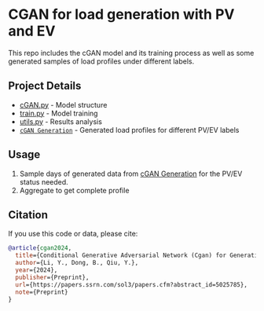 # CGAN for load generation with PV and EV
This repo includes the cGAN model and its training process as well as some generated samples of load profiles under different labels.

## Project Details
- [cGAN.py](./cGAN.py) - Model structure
- [train.py](./train.py) - Model training
- [utils.py](./utils.py) - Results analysis
- [`cGAN Generation`](https://github.com/malvin0130/cGAN_EB/tree/main/cGAN%20Generation) - Generated load profiles for different PV/EV labels

## Usage
1. Sample days of generated data from [cGAN Generation](https://github.com/malvin0130/cGAN_EB/tree/main/cGAN%20Generation) for the PV/EV status needed.
2. Aggregate to get complete profile

## Citation
If you use this code or data, please cite:
```bibtex
@article{cgan2024,
  title={Conditional Generative Adversarial Network (Cgan) for Generating Building Load Profiles with Distributed Energy Resources (Der)},
  author={Li, Y., Dong, B., Qiu, Y.},
  year={2024},
  publisher={Preprint},
  url={https://papers.ssrn.com/sol3/papers.cfm?abstract_id=5025785},
  note={Preprint}
}
